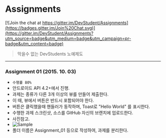 # Assignments

[![Join the chat at https://gitter.im/DevStudent/Assignments](https://badges.gitter.im/Join%20Chat.svg)](https://gitter.im/DevStudent/Assignments?utm_source=badge&utm_medium=badge&utm_campaign=pr-badge&utm_content=badge)

> 막을수 없는 DevStudents 노예제도

----

### Assignment 01 (2015. 10. 03)

- `수행률 80%`
- 안드로이드 API 4.2+에서 진행.
- 과제는 종류가 다른 3개 이상의 뷰를 만들어 제출한다.
- 이 때, 뷰에서 버튼은 반드시 포함되어야 한다.
- 버튼은 클릭했을때 핸들러가 동작하며, Toast로 "Hello World" 를 표시한다.
- 수행한 과제 스크린샷, 소스를 GitHub 자신의 브랜치에 업로드한다.
- 사진참고.
- ![Sample](https://trello-attachments.s3.amazonaws.com/560f8a1211621f93e70bb159/451x463/e76f49f12c5e8cf5f54c8795dbfdbd4e/2015-10-03_%EC%98%A4%ED%9B%84_5-12-44.jpg)
- 폴더 이름은 Assignment_01 등으로 작성하여, 과제를 분리한다.
